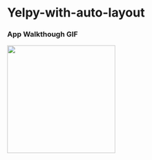 # Yelpy-with-auto-layout

### App Walkthough GIF
<img src="http://g.recordit.co/fPP4WTegP6.gif" width=250><br>
